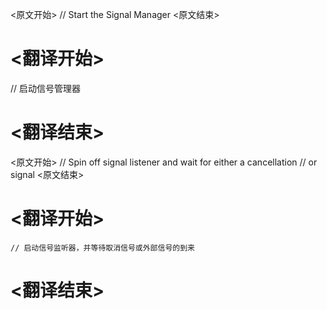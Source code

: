 
<原文开始>
// Start the Signal Manager
<原文结束>

# <翻译开始>
// 启动信号管理器
# <翻译结束>


<原文开始>
	// Spin off signal listener and wait for either a cancellation
	// or signal
<原文结束>

# <翻译开始>
	// 启动信号监听器，并等待取消信号或外部信号的到来
# <翻译结束>

